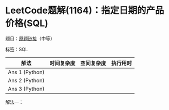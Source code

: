 # LeetCode题解(1164)：指定日期的产品价格(SQL)

题目：[原题链接](https://leetcode-cn.com/problems/product-price-at-a-given-date/)（中等）

标签：SQL

| 解法           | 时间复杂度 | 空间复杂度 | 执行用时 |
| -------------- | ---------- | ---------- | -------- |
| Ans 1 (Python) |            |            |          |
| Ans 2 (Python) |            |            |          |
| Ans 3 (Python) |            |            |          |

解法一：

